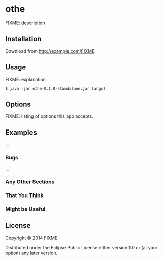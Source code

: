 # othe

FIXME: description

## Installation

Download from http://example.com/FIXME.

## Usage

FIXME: explanation

    $ java -jar othe-0.1.0-standalone.jar [args]

## Options

FIXME: listing of options this app accepts.

## Examples

...

### Bugs

...

### Any Other Sections
### That You Think
### Might be Useful

## License

Copyright © 2014 FIXME

Distributed under the Eclipse Public License either version 1.0 or (at
your option) any later version.
